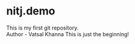 # nitj.demo
This is my first git repository. 
<br>
Author - Vatsal Khanna 
This is just the beginning!